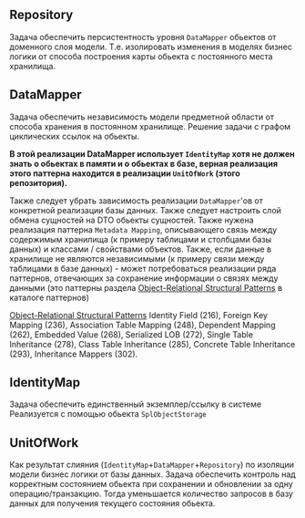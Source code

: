 ## Repository 
Задача обеспечить персистентность уровня `DataMapper` обьектов от доменного слоя модели.
Т.е. изолировать изменения в моделях бизнес логики от способа построения карты обьекта с постоянного места хранилища. 

## DataMapper 
Задача обеспечить независимость модели предметной области от способа хранения в постоянном хранилище.
Решение задачи с графом циклических ссылок на обьекты. 

**В этой реализации DataMapper использует `IdentityMap` хотя не должен знать о обьектах в памяти и о обьектах в базе,
верная реализация этого паттерна находится в реализации `UnitOfWork` (этого репозитория).**

Также следует убрать зависимость реализации `DataMapper`'ов от конкретной реализации базы данных.
Также следует настроить слой обмена сущностей на DTO обьекты сущностей.
Также нужена реализация паттерна `Metadata Mapping`, описывающего связь между содержимым хранилища 
(к примеру таблицами и столбцами базы данных) и классами / свойствами объектов.
Также, если данные в хранилище не являются независимыми (к примеру связи между таблицами в базе данных) - может 
потребоваться реализации ряда паттернов, отвечающих за сохранение информации о связях между данными 
(это паттерны раздела [Object-Relational Structural Patterns] в каталоге паттернов)

[Object-Relational Structural Patterns]
Identity Field (216), Foreign Key Mapping (236), Association Table Mapping (248), Dependent Mapping (262), 
Embedded Value (268), Serialized LOB (272), Single Table Inheritance (278), Class Table Inheritance (285), 
Concrete Table Inheritance (293), Inheritance Mappers (302).


## IdentityMap
Задача обеспечить единственный экземплер/ссылку в системе
Реализуется с помощью обьекта `SplObjectStorage`

## UnitOfWork
Как результат слияния (`IdentityMap`+`DataMapper`+`Repository`) по изоляции модели бизнес логики от базы данных.
Задача обеспечить контроль над корректным состоянием обьекта при сохранении и обновлении за одну операцию/транзакцию.
Тогда уменьшается количество запросов в базу данных для получения текущего состояния обьекта.


[Object-Relational Structural Patterns]:(https://www.martinfowler.com/eaaCatalog/index.html) 
